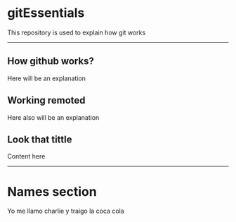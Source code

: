 # gitEssentials
This repository is used to explain how git works

---

## How github works?
Here will be an explanation

## Working remoted
Here also will be an explanation

## Look that tittle
Content here

---

# Names section
Yo me llamo charlie y traigo la coca cola
